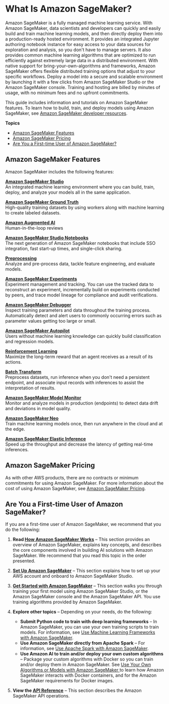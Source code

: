 # What Is Amazon SageMaker?<a name="whatis"></a>

Amazon SageMaker is a fully managed machine learning service\. With Amazon SageMaker, data scientists and developers can quickly and easily build and train machine learning models, and then directly deploy them into a production\-ready hosted environment\. It provides an integrated Jupyter authoring notebook instance for easy access to your data sources for exploration and analysis, so you don't have to manage servers\. It also provides common machine learning algorithms that are optimized to run efficiently against extremely large data in a distributed environment\. With native support for bring\-your\-own\-algorithms and frameworks, Amazon SageMaker offers flexible distributed training options that adjust to your specific workflows\. Deploy a model into a secure and scalable environment by launching it with a few clicks from Amazon SageMaker Studio or the Amazon SageMaker console\. Training and hosting are billed by minutes of usage, with no minimum fees and no upfront commitments\.

This guide includes information and tutorials on Amazon SageMaker features\. To learn how to build, train, and deploy models using Amazon SageMaker, see [Amazon SageMaker developer resources](https://aws.amazon.com/sagemaker/developer-resources/)\. 

**Topics**
+ [Amazon SageMaker Features](#whatis-features)
+ [Amazon SageMaker Pricing](#whatis-pricing)
+ [Are You a First\-time User of Amazon SageMaker?](#first-time-user)

## Amazon SageMaker Features<a name="whatis-features"></a>

Amazon SageMaker includes the following features:

**[Amazon SageMaker Studio](https://docs.aws.amazon.com/sagemaker/latest/dg/gs-studio.html)**  
An integrated machine learning environment where you can build, train, deploy, and analyze your models all in the same application\.

**[Amazon SageMaker Ground Truth](https://docs.aws.amazon.com/sagemaker/latest/dg/sms.html)**  
High\-quality training datasets by using workers along with machine learning to create labeled datasets\.

**[Amazon Augmented AI](https://docs.aws.amazon.com/sagemaker/latest/dg/use-augmented-ai-a2i-human-review-loops.html)**  
Human\-in\-the\-loop reviews

**[Amazon SageMaker Studio Notebooks](https://docs.aws.amazon.com/sagemaker/latest/dg/notebooks.html)**  
The next generation of Amazon SageMaker notebooks that include SSO integration, fast start\-up times, and single\-click sharing\.

**[Preprocessing](https://docs.aws.amazon.com/sagemaker/latest/dg/processing-job.html)**  
Analyze and pre\-process data, tackle feature engineering, and evaluate models\.

**[Amazon SageMaker Experiments](https://docs.aws.amazon.com/sagemaker/latest/dg/experiments.html)**  
Experiment management and tracking\. You can use the tracked data to reconstruct an experiment, incrementally build on experiments conducted by peers, and trace model lineage for compliance and audit verifications\.

**[Amazon SageMaker Debugger](https://docs.aws.amazon.com/sagemaker/latest/dg/train-debugger.html)**  
Inspect training parameters and data throughout the training process\. Automatically detect and alert users to commonly occurring errors such as parameter values getting too large or small\.

**[Amazon SageMaker Autopilot](https://docs.aws.amazon.com/sagemaker/latest/dg/autopilot-automate-model-development.html)**  
Users without machine learning knowledge can quickly build classification and regression models\.

**[Reinforcement Learning](https://docs.aws.amazon.com/sagemaker/latest/dg/reinforcement-learning.html)**  
Maximize the long\-term reward that an agent receives as a result of its actions\.

**[Batch Transform](https://docs.aws.amazon.com/sagemaker/latest/dg/batch-transform.html)**  
Preprocess datasets, run inference when you don't need a persistent endpoint, and associate input records with inferences to assist the interpretation of results\.

**[Amazon SageMaker Model Monitor](https://docs.aws.amazon.com/sagemaker/latest/dg/model-monitor.html)**  
Monitor and analyze models in production \(endpoints\) to detect data drift and deviations in model quality\.

**[Amazon SageMaker Neo](https://docs.aws.amazon.com/sagemaker/latest/dg/neo.html)**  
Train machine learning models once, then run anywhere in the cloud and at the edge\.

**[Amazon SageMaker Elastic Inference](https://docs.aws.amazon.com/sagemaker/latest/dg/ei.html)**  
Speed up the throughput and decrease the latency of getting real\-time inferences\.

## Amazon SageMaker Pricing<a name="whatis-pricing"></a>

As with other AWS products, there are no contracts or minimum commitments for using Amazon SageMaker\. For more information about the cost of using Amazon SageMaker, see [Amazon SageMaker Pricing](https://aws.amazon.com/sagemaker/pricing/)\.

## Are You a First\-time User of Amazon SageMaker?<a name="first-time-user"></a>

If you are a first\-time user of Amazon SageMaker, we recommend that you do the following: 

1. **Read [How Amazon SageMaker Works](how-it-works.md)** – This section provides an overview of Amazon SageMaker, explains key concepts, and describes the core components involved in building AI solutions with Amazon SageMaker\. We recommend that you read this topic in the order presented\.

1. **[Set Up Amazon SageMaker](gs-set-up.md)** – This section explains how to set up your AWS account and onboard to Amazon SageMaker Studio\.

1. **[Get Started with Amazon SageMaker](gs.md)** – This section walks you through training your first model using Amazon SageMaker Studio, or the Amazon SageMaker console and the Amazon SageMaker API\. You use training algorithms provided by Amazon SageMaker\.

1. **Explore other topics** – Depending on your needs, do the following:
   + **Submit Python code to train with deep learning frameworks** – In Amazon SageMaker, you can use your own training scripts to train models\. For information, see [Use Machine Learning Frameworks with Amazon SageMaker](frameworks.md)\.
   + **Use Amazon SageMaker directly from Apache Spark** – For information, see [Use Apache Spark with Amazon SageMaker](apache-spark.md)\.
   + **Use Amazon AI to train and/or deploy your own custom algorithms** – Package your custom algorithms with Docker so you can train and/or deploy them in Amazon SageMaker\. See [Use Your Own Algorithms or Models with Amazon SageMaker ](your-algorithms.md) to learn how Amazon SageMaker interacts with Docker containers, and for the Amazon SageMaker requirements for Docker images\. 

1. **View the [API Reference](https://docs.aws.amazon.com/sagemaker/latest/APIReference/API_Reference.html)** – This section describes the Amazon SageMaker API operations\.